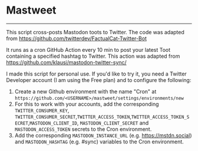 # Mastweet
---
This script cross-posts Mastodon toots to Twitter. The code was adapted from https://github.com/twitterdev/FactualCat-Twitter-Bot

It runs as a cron GitHub Action every 10 min to post your latest Toot containing a specified hashtag to Twitter. This action was adapted from https://github.com/klausi/mastodon-twitter-sync/

I made this script for personal use. If you'd like to try it, you need a Twitter Developer account (I am using the Free plan) and to configure the following:
1. Create a new Github environment with the name "Cron" at `https://github.com/<USERNAME>/mastweet/settings/environments/new`
2. For this to work with your accounts, add the corresponding  `TWITTER_CONSUMER_KEY`, `TWITTER_CONSUMER_SECRET`,`TWITTER_ACCESS_TOKEN`,`TWITTER_ACCESS_TOKEN_SECRET`,`MASTODON_CLIENT_ID`, `MASTODON_CLIENT_SECRET` and `MASTODON_ACCESS_TOKEN` secrets to the Cron environment.
3. Add the corresponding `MASTODON_INSTANCE_URL` (e.g. https://mstdn.social) and `MASTODON_HASHTAG` (e.g. #sync) variables to the Cron environment.



